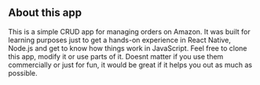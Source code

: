 ## About this app
This is a simple CRUD app for managing orders on Amazon. It was built for learning purposes just to get a hands-on experience in React Native, Node.js and get to know how things work in JavaScript.
Feel free to clone this app, modify it or use parts of it. Doesnt matter if you use them commercially or just for fun, it would be great if it helps you out as much as possible.


